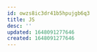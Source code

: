 ```yaml
---
id: owzs8ic3dr41b5hpujgb6q3
title: JS
desc: ''
updated: 1648091277646
created: 1648091277646
---
```



